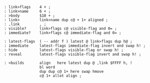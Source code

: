     : link>flags    4 + ;
    : link>name     6 + ;
    : >body         $10 + ;
    : link>         link>name dup c@ + 1+ aligned ;
    : ,link         , ;
    : visible?      link>flags c@ visible-flag and 0= ;
    : immediate?    link>flags c@ immediate-flag and 0= ;

    : latest-flags  ( -- addr f ) latest @ link>flags dup h@ ;
    : immediate     latest-flags immediate-flag invert and swap h! ;
    : hide          latest-flags visible-flag or swap h! ;
    : reveal        latest-flags visible-flag invert and swap h! ;

    : <builds       align   here latest dup @ ,link $FFFF h, !
                    bl word
                    dup dup c@ 1+ here swap hmove
                    c@ 1+ allot align ;
